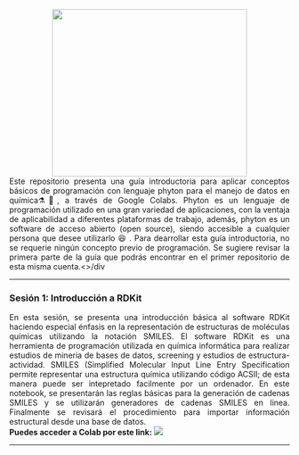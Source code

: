 <div align="center"><img src='https://github.com/wavallejol/ColabChem3/blob/main/lorenz83..png' width = "350" height = "300" /> </a></div> 

<div align="justify">Este repositorio presenta una guía introductoria para aplicar conceptos básicos de programación con lenguaje phyton para el manejo de datos en química⚗🧪, a través de Google Colabs. Phyton es un lenguaje de programación utilizado en una gran variedad de aplicaciones, con la ventaja de aplicabilidad a diferentes plataformas de trabajo, además, phyton es un software de acceso abierto (open source), siendo accesible a cualquier persona que desee utilizarlo 😆 . Para dearrollar esta guía introductoria, no se requerie ningún concepto previo de programación. Se sugiere revisar la primera parte de la guía que podrás encontrar en el primer repositorio de esta misma cuenta.<>/div
   <hr size="4" width="100%" color="red"> 

<div <p><H3><b>Sesión 1: Introducción a RDKit</b></div> 
 <div align="justify">En esta sesión, se presenta una introducción básica al software RDKit haciendo especial énfasis en la representación de estructuras de moléculas químicas utilizando la notación SMILES. El software RDKit es una herramienta de programación utilizada en química informática para realizar estudios de mineria de bases de datos, screening y estudios de estructura-actividad. SMILES (Simplified Molecular Input Line Entry Specification permite representar una estructura química utilizando código ACSII; de esta manera puede ser intepretado facilmente por un ordenador. En este notebook, se presentarán las reglas básicas para la generación de cadenas SMILES y se utilizarán generadores de cadenas SMILES en linea. Finalmente se revisará el procedimiento para importar información estructural desde una base de datos.</div>
 <div <H4><b> Puedes acceder a Colab por este link: </b> <a href="https://colab.research.google.com/github/wavallejol/ColabChem3/blob/main/Sesi%C3%B3n1_RDKit_intro.ipynb"> <img src='https://colab.research.google.com/assets/colab-badge.svg' /> </a></div>
  <hr size="4" width="100%" color="red"> 
